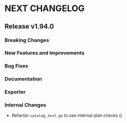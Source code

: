 # NEXT CHANGELOG

## Release v1.94.0

### Breaking Changes

### New Features and Improvements

### Bug Fixes

### Documentation

### Exporter

### Internal Changes
* Refactor `catalog_test.go` to use internal plan checks ([]())

